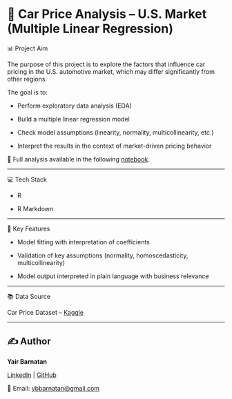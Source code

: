 # 🚗 Car Price Analysis – U.S. Market (Multiple Linear Regression)


📊 Project Aim

The purpose of this project is to explore the factors that influence car pricing in the U.S. automotive market, which may differ significantly from other regions.

The goal is to:

+ Perform exploratory data analysis (EDA)

+ Build a multiple linear regression model

+ Check model assumptions (linearity, normality, multicollinearity, etc.)

+ Interpret the results in the context of market-driven pricing behavior

📄 Full analysis available in the following [notebook](https://github.com/ybarnatan/multiple-lin-reg/blob/main/Multiple-linear-regression.md).

---

💻 Tech Stack

+ R

+ R Markdown

---

🧠 Key Features

+ Model fitting with interpretation of coefficients

+ Validation of key assumptions (normality, homoscedasticity, multicollinearity)

+ Model output interpreted in plain language with business relevance

---

📚 Data Source

Car Price Dataset – [Kaggle](https://www.kaggle.com/datasets/hellbuoy/car-price-prediction)

---

## ✍️ **Author**  

**Yair Barnatan**

[LinkedIn](https://www.linkedin.com/in/yair-barnatan/) | [GitHub](https://github.com/ybarnatan)

📧 Email: ybbarnatan@gmail.com
